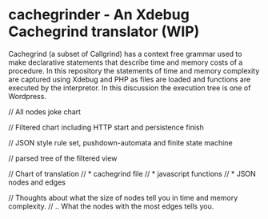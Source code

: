 # cachegrinder - An Xdebug Cachegrind translator (WIP)

Cachegrind (a subset of Callgrind) has a context free grammar used to make declarative statements that describe time and memory costs of a procedure. In this repository the statements of time and memory complexity are captured using Xdebug and PHP as files are loaded and functions are executed by the interpretor. In this discussion the execution tree is one of Wordpress.

// All nodes joke chart

// Filtered chart including HTTP start and persistence finish

// JSON style rule set, pushdown-automata and finite state machine

// parsed tree of the filtered view

// Chart of translation
// * cachegrind file
// * javascript functions
// * JSON nodes and edges

// Thoughts about what the size of nodes tell you in time and memory complexity.
// .. What the nodes with the most edges tells you.
